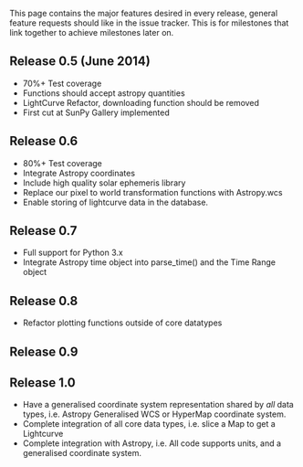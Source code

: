 This page contains the major features desired in every release, general feature requests should like in the issue tracker. This is for milestones that link together to achieve milestones later on.

## Release 0.5 (June 2014)
* 70%+ Test coverage
* Functions should accept astropy quantities
* LightCurve Refactor, downloading function should be removed
* First cut at SunPy Gallery implemented

## Release 0.6
* 80%+ Test coverage
* Integrate Astropy coordinates
* Include high quality solar ephemeris library
* Replace our pixel to world transformation functions with Astropy.wcs
* Enable storing of lightcurve data in the database.

## Release 0.7
* Full support for Python 3.x
* Integrate Astropy time object into parse_time() and the Time Range object

## Release 0.8
* Refactor plotting functions outside of core datatypes

## Release 0.9

## Release 1.0
* Have a generalised coordinate system representation shared by *all* data types, i.e. Astropy Generalised WCS or HyperMap coordinate system.
* Complete integration of all core data types, i.e. slice a Map to get a Lightcurve
* Complete integration with Astropy, i.e. All code supports units, and a generalised coordinate system.